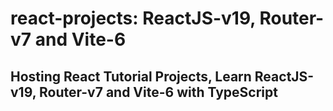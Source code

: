 # react-projects: ReactJS-v19, Router-v7 and Vite-6
## Hosting React Tutorial Projects, Learn ReactJS-v19, Router-v7 and Vite-6 with TypeScript
